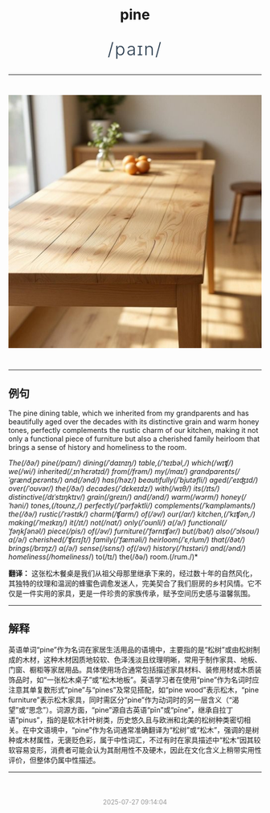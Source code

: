 <div align="center">

# pine

<div style="margin: 30px 0;">
<h1 style="font-size: 2.5em; font-weight: 300; letter-spacing: 2px; margin: 0; color: #2c3e50;">
/paɪn/
</h1>
</div>

</div>

---

<div align="center" style="margin: 40px 0;">

![pine](images/pine.png)

</div>

---

## 例句

The pine dining table, which we inherited from my grandparents and has beautifully aged over the decades with its distinctive grain and warm honey tones, perfectly complements the rustic charm of our kitchen, making it not only a functional piece of furniture but also a cherished family heirloom that brings a sense of history and homeliness to the room.

*The(/ðə/) pine(/paɪn/) dining(/ˈdaɪnɪŋ/) table,(/ˈteɪbəl,/) which(/wɪʧ/) we(/wi/) inherited(/ˌɪnˈhɛrətɪd/) from(/frəm/) my(/maɪ/) grandparents(/ˈgrændˌpɛrənts/) and(/ənd/) has(/həz/) beautifully(/ˈbjutəfli/) aged(/ˈeɪʤɪd/) over(/ˈoʊvər/) the(/ðə/) decades(/ˈdɛkeɪdz/) with(/wɪθ/) its(/ɪts/) distinctive(/dɪˈstɪŋktɪv/) grain(/greɪn/) and(/ənd/) warm(/wɔrm/) honey(/ˈhəni/) tones,(/toʊnz,/) perfectly(/ˈpərfəktli/) complements(/ˈkɑmpləmənts/) the(/ðə/) rustic(/ˈrəstɪk/) charm(/ʧɑrm/) of(/əv/) our(/ɑr/) kitchen,(/ˈkɪʧən,/) making(/ˈmeɪkɪŋ/) it(/ɪt/) not(/nɑt/) only(/ˈoʊnli/) a(/ə/) functional(/ˈfəŋkʃənəl/) piece(/pis/) of(/əv/) furniture(/ˈfərnɪʧər/) but(/bət/) also(/ˈɔlsoʊ/) a(/ə/) cherished(/ˈʧɛrɪʃt/) family(/ˈfæməli/) heirloom(/ˈɛˌrlum/) that(/ðət/) brings(/brɪŋz/) a(/ə/) sense(/sɛns/) of(/əv/) history(/ˈhɪstəri/) and(/ənd/) homeliness(/homeliness*/) to(/tɪ/) the(/ðə/) room.(/rum./)*

**翻译：** 这张松木餐桌是我们从祖父母那里继承下来的，经过数十年的自然风化，其独特的纹理和温润的蜂蜜色调愈发迷人，完美契合了我们厨房的乡村风情。它不仅是一件实用的家具，更是一件珍贵的家族传承，赋予空间历史感与温馨氛围。

---

## 解释

英语单词“pine”作为名词在家居生活用品的语境中，主要指的是“松树”或由松树制成的木材，这种木材因质地较软、色泽浅淡且纹理明晰，常用于制作家具、地板、门窗、橱柜等家居用品。具体使用场合通常包括描述家具材料、装修用材或木质装饰品时，如“一张松木桌子”或“松木地板”。英语学习者在使用“pine”作为名词时应注意其单复数形式“pine”与“pines”及常见搭配，如“pine wood”表示松木，“pine furniture”表示松木家具，同时需区分“pine”作为动词时的另一层含义（“渴望”或“思念”）。词源方面，“pine”源自古英语“pīn”或“pīne”，继承自拉丁语“pinus”，指的是软木针叶树类，历史悠久且与欧洲和北美的松树种类密切相关。在中文语境中，“pine”作为名词通常准确翻译为“松树”或“松木”，强调的是树种或木材属性，无褒贬色彩，属于中性词汇，不过有时在家具描述中“松木”因其较软容易变形，消费者可能会认为其耐用性不及硬木，因此在文化含义上稍带实用性评价，但整体仍属中性描述。


---

<div align="center" style="margin-top: 50px;">
<small style="color: #999; font-size: 0.9em;">2025-07-27 09:14:04</small>
</div>
